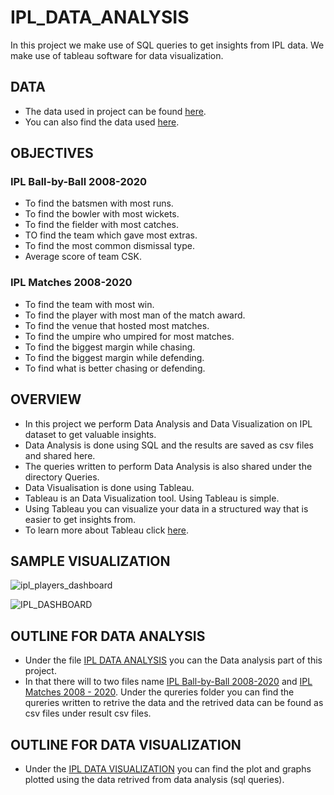 # IPL_DATA_ANALYSIS
In this project we make use of SQL queries to get insights from IPL data. We make use of tableau software for data visualization.

## DATA
* The data used in project can be found [here](https://www.kaggle.com/patrickb1912/ipl-complete-dataset-20082020).
* You can also find the data used [here](https://github.com/srikanth2102/IPL_DATA_ANALYSIS/tree/main/data).

## OBJECTIVES

### IPL Ball-by-Ball 2008-2020
* To find the batsmen with most runs.
* To find the bowler with most wickets.
* To find the fielder with most catches.
* TO find the team which gave most extras.
* To find the most common dismissal type.
* Average score of team CSK.

### IPL Matches 2008-2020
* To find the team with most win.
* To find the  player with most man of the match award.
* To find the venue that hosted most matches.
* To find the umpire who umpired for most matches.
* To find the biggest margin while chasing.
* To find the biggest margin while defending.
* To find what is better chasing or defending.

## OVERVIEW
* In this project we perform Data Analysis and Data Visualization on IPL dataset to get valuable insights.
* Data Analysis is done using SQL and the results are saved as csv files and shared here.
* The queries written to perform Data Analysis is also shared under the directory Queries.
* Data Visualisation is done using Tableau.
* Tableau is an Data Visualization tool. Using Tableau is simple.
* Using Tableau you can visualize your data in a structured way that is easier to get insights from.
* To learn more about Tableau click [here](https://www.tableau.com/). 

## SAMPLE VISUALIZATION
![ipl_players_dashboard](https://user-images.githubusercontent.com/66214509/129483315-5cc82535-7e47-4cb7-af13-745bc3cfb7c9.png)

![IPL_DASHBOARD](https://user-images.githubusercontent.com/66214509/129483333-ff401e37-329d-424c-9f3c-1e50ad506f19.png)

## OUTLINE FOR DATA ANALYSIS
* Under the file [IPL DATA ANALYSIS](https://github.com/srikanth2102/IPL_DATA_ANALYSIS/tree/main/IPL%20DATA%20ANALYSIS) you can the Data analysis part of this project.
* In that there will to two files name [IPL Ball-by-Ball 2008-2020](https://github.com/srikanth2102/IPL_DATA_ANALYSIS/tree/main/IPL%20DATA%20ANALYSIS/IPL%20Ball-by-Ball%202008-2020) and [IPL Matches 2008 - 2020](https://github.com/srikanth2102/IPL_DATA_ANALYSIS/tree/main/IPL_DATA_VISUALIZATION). Under the qureries folder you can find the qureries written to retrive the data and the retrived data can be found as csv files under result csv files.

## OUTLINE FOR DATA VISUALIZATION
* Under the [IPL DATA VISUALIZATION](https://github.com/srikanth2102/IPL_DATA_ANALYSIS/tree/main/IPL_DATA_VISUALIZATION) you can find the plot and graphs plotted using the data retrived from data analysis (sql queries).
